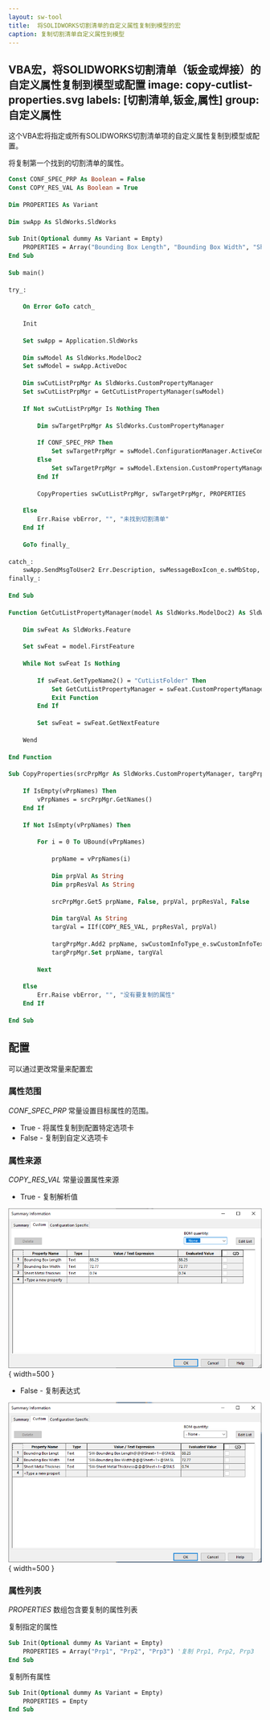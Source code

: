 ```yaml
---
layout: sw-tool
title:  将SOLIDWORKS切割清单的自定义属性复制到模型的宏
caption: 复制切割清单自定义属性到模型
---
```

 VBA宏，将SOLIDWORKS切割清单（钣金或焊接）的自定义属性复制到模型或配置
image: copy-cutlist-properties.svg
labels: [切割清单,钣金,属性]
group: 自定义属性
---
这个VBA宏将指定或所有SOLIDWORKS切割清单项的自定义属性复制到模型或配置。

将复制第一个找到的切割清单的属性。

~~~ vb
Const CONF_SPEC_PRP As Boolean = False
Const COPY_RES_VAL As Boolean = True

Dim PROPERTIES As Variant

Dim swApp As SldWorks.SldWorks

Sub Init(Optional dummy As Variant = Empty)
    PROPERTIES = Array("Bounding Box Length", "Bounding Box Width", "Sheet Metal Thickness") '要复制的自定义属性列表，或者为空以复制所有属性
End Sub

Sub main()
    
try_:
    
    On Error GoTo catch_
    
    Init
    
    Set swApp = Application.SldWorks
    
    Dim swModel As SldWorks.ModelDoc2
    Set swModel = swApp.ActiveDoc
    
    Dim swCutListPrpMgr As SldWorks.CustomPropertyManager
    Set swCutListPrpMgr = GetCutListPropertyManager(swModel)
    
    If Not swCutListPrpMgr Is Nothing Then
        
        Dim swTargetPrpMgr As SldWorks.CustomPropertyManager
        
        If CONF_SPEC_PRP Then
            Set swTargetPrpMgr = swModel.ConfigurationManager.ActiveConfiguration.CustomPropertyManager
        Else
            Set swTargetPrpMgr = swModel.Extension.CustomPropertyManager("")
        End If
        
        CopyProperties swCutListPrpMgr, swTargetPrpMgr, PROPERTIES
        
    Else
        Err.Raise vbError, "", "未找到切割清单"
    End If
    
    GoTo finally_
    
catch_:
    swApp.SendMsgToUser2 Err.Description, swMessageBoxIcon_e.swMbStop, swMessageBoxBtn_e.swMbOk
finally_:

End Sub

Function GetCutListPropertyManager(model As SldWorks.ModelDoc2) As SldWorks.CustomPropertyManager

    Dim swFeat As SldWorks.Feature
    
    Set swFeat = model.FirstFeature
    
    While Not swFeat Is Nothing
        
        If swFeat.GetTypeName2() = "CutListFolder" Then
            Set GetCutListPropertyManager = swFeat.CustomPropertyManager
            Exit Function
        End If

        Set swFeat = swFeat.GetNextFeature
        
    Wend
    
End Function

Sub CopyProperties(srcPrpMgr As SldWorks.CustomPropertyManager, targPrpMgr As SldWorks.CustomPropertyManager, vPrpNames As Variant)

    If IsEmpty(vPrpNames) Then
        vPrpNames = srcPrpMgr.GetNames()
    End If
    
    If Not IsEmpty(vPrpNames) Then
    
        For i = 0 To UBound(vPrpNames)
                        
            prpName = vPrpNames(i)

            Dim prpVal As String
            Dim prpResVal As String
                        
            srcPrpMgr.Get5 prpName, False, prpVal, prpResVal, False
            
            Dim targVal As String
            targVal = IIf(COPY_RES_VAL, prpResVal, prpVal)
            
            targPrpMgr.Add2 prpName, swCustomInfoType_e.swCustomInfoText, targVal
            targPrpMgr.Set prpName, targVal
            
        Next
        
    Else
        Err.Raise vbError, "", "没有要复制的属性"
    End If
    
End Sub
~~~



## 配置

可以通过更改常量来配置宏

### 属性范围

*CONF_SPEC_PRP* 常量设置目标属性的范围。

* True - 将属性复制到配置特定选项卡
* False - 复制到自定义选项卡

### 属性来源

*COPY_RES_VAL* 常量设置属性来源

* True - 复制解析值
    
![解析值复制到自定义属性](copied-property-values.png) { width=500 }

* False - 复制表达式

![表达式复制到自定义属性](copied-expressions.png) { width=500 }

### 属性列表

*PROPERTIES* 数组包含要复制的属性列表
    
复制指定的属性

~~~ vb
Sub Init(Optional dummy As Variant = Empty)
    PROPERTIES = Array("Prp1", "Prp2", "Prp3") '复制 Prp1, Prp2, Prp3
End Sub
~~~

复制所有属性

~~~ vb
Sub Init(Optional dummy As Variant = Empty)
    PROPERTIES = Empty
End Sub
~~~